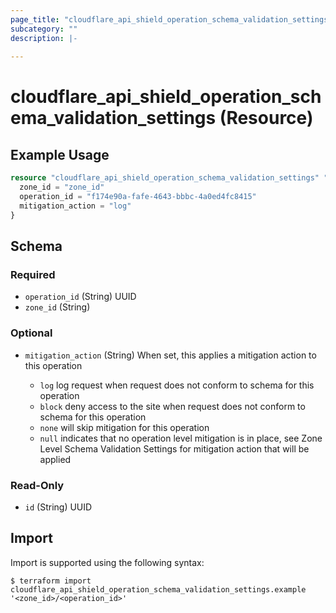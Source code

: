 ```yaml
---
page_title: "cloudflare_api_shield_operation_schema_validation_settings Resource - Cloudflare"
subcategory: ""
description: |-
  
---
```


# cloudflare_api_shield_operation_schema_validation_settings (Resource)



## Example Usage

```terraform
resource "cloudflare_api_shield_operation_schema_validation_settings" "example_api_shield_operation_schema_validation_settings" {
  zone_id = "zone_id"
  operation_id = "f174e90a-fafe-4643-bbbc-4a0ed4fc8415"
  mitigation_action = "log"
}
```

<!-- schema generated by tfplugindocs -->
## Schema

### Required

- `operation_id` (String) UUID
- `zone_id` (String)

### Optional

- `mitigation_action` (String) When set, this applies a mitigation action to this operation

  - `log` log request when request does not conform to schema for this operation
  - `block` deny access to the site when request does not conform to schema for this operation
  - `none` will skip mitigation for this operation
  - `null` indicates that no operation level mitigation is in place, see Zone Level Schema Validation Settings for mitigation action that will be applied

### Read-Only

- `id` (String) UUID

## Import

Import is supported using the following syntax:

```shell
$ terraform import cloudflare_api_shield_operation_schema_validation_settings.example '<zone_id>/<operation_id>'
```
